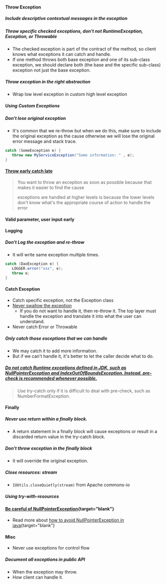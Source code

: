 #### Throw Exception
##### Include descriptive contextual messages in the exception
##### Throw specific checked exceptions, don't not RuntimeException, Exception, or Throwable
- The checked exception is part of the contract of the method, so client knows what exceptions it can catch and handle.
- If one method throws both base exception and one of its sub-class exception, we should declare both (the base and the specific sub-class) exception not just the base exception.

##### Throw exception in the right abstraction
- Wrap low level exception in custom high level exception

##### Using Custom Exceptions

##### Don't lose original exception
- It's common that we re-throw  but when we do this, make sure to include the original exception as the cause otherwise we will lose the original error message and stack trace.
```java
catch (SomeException e) {
   throw new MyServiceException("Some information: " , e);
}
```


#### [Throw early catch late](https://softwareengineering.stackexchange.com/questions/231057/exceptions-why-throw-early-why-catch-late)
> You want to throw an exception as soon as possible because that makes it easier to find the cause
>
> exceptions are handled at higher levels is because the lower levels don't know what's the appropriate course of action to handle the error

#### Valid parameter, user input early

#### Logging
##### Don't Log the exception and re-throw
- It will write same exception multiple times.
```java
catch (DaoException e) {
   LOGGER.error("xxx", e);
   throw e;
}
```


#### Catch Exception
- Catch specific exception, not the Exception class
- [Never swallow the exception](https://alibaba.github.io/Alibaba-Java-Coding-Guidelines/#2-exception-and-logs)
  - If you do not want to handle it, then re-throw it. The top layer must handle the exception and translate it into what the user can understand.
- Never catch Error or Throwable

##### Only catch those exceptions that we can handle
- We may catch it to add more information.
- But if we can't handle it, it's better to let the caller decide what to do.

##### [Do not catch Runtime exceptions defined in JDK, such as NullPointerException and IndexOutOfBoundsException. Instead, pre-check is recommended whenever possible.](https://alibaba.github.io/Alibaba-Java-Coding-Guidelines/#2-exception-and-logs)
> Use try-catch only if it is difficult to deal with pre-check, such as NumberFormatException.


#### Finally
##### Never use return within a finally block.
- A return statement in a finally block will cause exceptions or result in a discarded return value in the try-catch block.

##### Don't throw exception in the finally block
- It will override the original exception.

##### Close resources: stream
- `IOUtils.closeQuietly(stream)` from Apache commons-io

##### Using try-with-resources

#### [Be careful of NullPointerException](https://lifelongprogrammer.blogspot.com/2019/06/how-to-avoid-null-pointer-exception-in-java.html){target="blank"}
- Read more about [how to avoid NullPointerException in java](https://lifelongprogrammer.blogspot.com/2019/06/how-to-avoid-null-pointer-exception-in-java.html){target="blank"}

#### Misc
- Never use exceptions for control flow

##### Document all exceptions in public API
- When the exception may throw.
- How client can handle it.

<!-- ##### Do not Repeat Yourself
- If same -->


